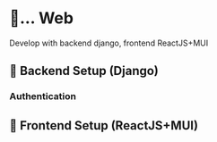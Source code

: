 # 👋... Web
Develop with backend django, frontend ReactJS+MUI

## 🐓 Backend Setup (Django)

### Authentication

## 🐍 Frontend Setup (ReactJS+MUI)
